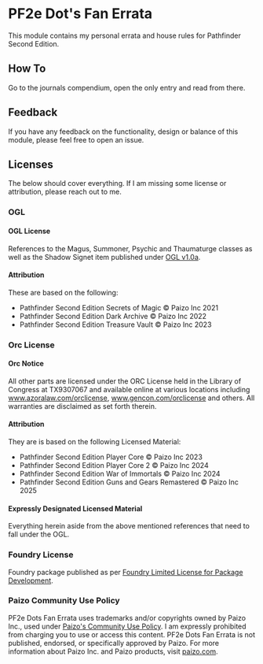 # PF2e Dot's Fan Errata

This module contains my personal errata and house rules for Pathfinder Second Edition.

## How To

Go to the journals compendium, open the only entry and read from there.

## Feedback

If you have any feedback on the functionality, design or balance of this module, please feel free to open an issue.

## Licenses

The below should cover everything. If I am missing some license or attribution, please reach out to me.

### OGL

#### OGL License

References to the Magus, Summoner, Psychic and Thaumaturge classes as well as the Shadow Signet item published under [OGL v1.0a](./OpenGameLicense.md).

#### Attribution

These are based on the following:
- Pathfinder Second Edition Secrets of Magic © Paizo Inc 2021
- Pathfinder Second Edition Dark Archive © Paizo Inc 2022
- Pathfinder Second Edition Treasure Vault © Paizo Inc 2023

### Orc License

#### Orc Notice

All other parts are licensed under the ORC License held in the Library of Congress at TX9307067 and available online at various locations including www.azoralaw.com/orclicense, www.gencon.com/orclicense and others. All warranties are disclaimed as set forth therein.

#### Attribution

They are is based on the following Licensed Material:
- Pathfinder Second Edition Player Core © Paizo Inc 2023
- Pathfinder Second Edition Player Core 2 © Paizo Inc 2024
- Pathfinder Second Edition War of Immortals © Paizo Inc 2024
- Pathfinder Second Edition Guns and Gears Remastered © Paizo Inc 2025

#### Expressly Designated Licensed Material

Everything herein aside from the above mentioned references that need to fall under the OGL.

### Foundry License

Foundry package published as per [Foundry Limited License for Package Development](https://foundryvtt.com/article/license/).

### Paizo Community Use Policy

PF2e Dots Fan Errata uses trademarks and/or copyrights owned by Paizo Inc., used under [Paizo's Community Use Policy](https://paizo.com/community/communityuse). I am expressly prohibited from charging you to use or access this content. PF2e Dots Fan Errata is not published, endorsed, or specifically approved by Paizo. For more information about Paizo Inc. and Paizo products, visit [paizo.com](https://paizo.com/).
